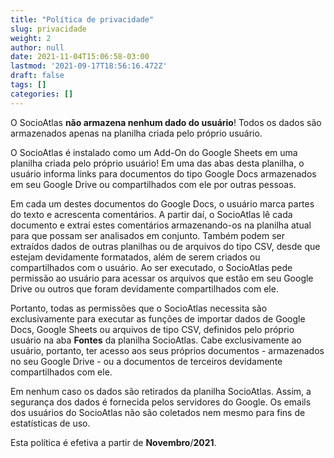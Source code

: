 ```yaml
---
title: "Política de privacidade"
slug: privacidade
weight: 2
author: null
date: 2021-11-04T15:06:58-03:00
lastmod: '2021-09-17T18:56:16.472Z'
draft: false
tags: []
categories: []
---
```



O SocioAtlas **não armazena nenhum dado do usuário**! Todos os dados são armazenados apenas na planilha criada pelo próprio usuário.


O SocioAtlas é instalado como um Add-On do Google Sheets em uma planilha criada pelo próprio usuário! Em uma das abas desta planilha, o usuário informa links para documentos do tipo Google Docs armazenados em seu Google Drive ou compartilhados com ele por outras pessoas.

Em cada um destes documentos do Google Docs, o usuário marca partes do texto e acrescenta comentários. A partir daí, o SocioAtlas lê cada documento e extrai estes comentários armazenando-os na planilha atual para que possam ser analisados em conjunto. Também podem ser extraídos dados de outras planilhas ou de arquivos do tipo CSV, desde que estejam devidamente formatados, além de serem criados ou compartilhados com o usuário. Ao ser executado, o SocioAtlas pede permissão ao usuário para acessar os arquivos que estão em seu Google Drive ou outros que foram devidamente compartilhados com ele.

Portanto, todas as permissões que o SocioAtlas necessita são exclusivamente para executar as funções de importar dados de Google Docs, Google Sheets ou arquivos de tipo CSV, definidos pelo próprio usuário na aba **Fontes** da planilha SocioAtlas. Cabe exclusivamente ao usuário, portanto, ter acesso aos seus próprios documentos - armazenados no seu Google Drive - ou a documentos de terceiros devidamente compartilhados com ele.

Em nenhum caso os dados são retirados da planilha SocioAtlas. Assim, a segurança dos dados é fornecida pelos servidores do Google. Os emails dos usuários do SocioAtlas não são coletados nem mesmo para fins de estatísticas de uso.

Esta política é efetiva a partir de **Novembro**/**2021**.